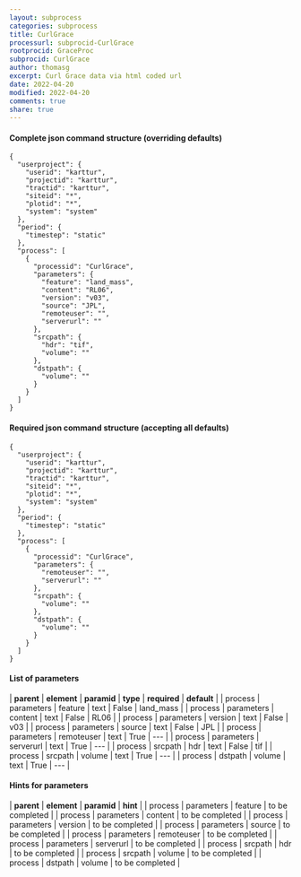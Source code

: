 ```yaml
---
layout: subprocess
categories: subprocess
title: CurlGrace
processurl: subprocid-CurlGrace
rootprocid: GraceProc
subprocid: CurlGrace
author: thomasg
excerpt: Curl Grace data via html coded url
date: 2022-04-20
modified: 2022-04-20
comments: true
share: true
---
```


#### Complete json command structure (overriding defaults)
```
{
  "userproject": {
    "userid": "karttur",
    "projectid": "karttur",
    "tractid": "karttur",
    "siteid": "*",
    "plotid": "*",
    "system": "system"
  },
  "period": {
    "timestep": "static"
  },
  "process": [
    {
      "processid": "CurlGrace",
      "parameters": {
        "feature": "land_mass",
        "content": "RL06",
        "version": "v03",
        "source": "JPL",
        "remoteuser": "",
        "serverurl": ""
      },
      "srcpath": {
        "hdr": "tif",
        "volume": ""
      },
      "dstpath": {
        "volume": ""
      }
    }
  ]
}
```
#### Required json command structure (accepting all defaults)
```
{
  "userproject": {
    "userid": "karttur",
    "projectid": "karttur",
    "tractid": "karttur",
    "siteid": "*",
    "plotid": "*",
    "system": "system"
  },
  "period": {
    "timestep": "static"
  },
  "process": [
    {
      "processid": "CurlGrace",
      "parameters": {
        "remoteuser": "",
        "serverurl": ""
      },
      "srcpath": {
        "volume": ""
      },
      "dstpath": {
        "volume": ""
      }
    }
  ]
}
```
#### List of parameters

| **parent** | **element** | **paramid** | **type** | **required** | **default** |
| process | parameters | feature | text | False | land_mass |
| process | parameters | content | text | False | RL06 |
| process | parameters | version | text | False | v03 |
| process | parameters | source | text | False | JPL |
| process | parameters | remoteuser | text | True | --- |
| process | parameters | serverurl | text | True | --- |
| process | srcpath | hdr | text | False | tif |
| process | srcpath | volume | text | True | --- |
| process | dstpath | volume | text | True | --- |

#### Hints for parameters

| **parent** | **element** | **paramid** | **hint** |
| process | parameters | feature | to be completed |
| process | parameters | content | to be completed |
| process | parameters | version | to be completed |
| process | parameters | source | to be completed |
| process | parameters | remoteuser | to be completed |
| process | parameters | serverurl | to be completed |
| process | srcpath | hdr | to be completed |
| process | srcpath | volume | to be completed |
| process | dstpath | volume | to be completed |

